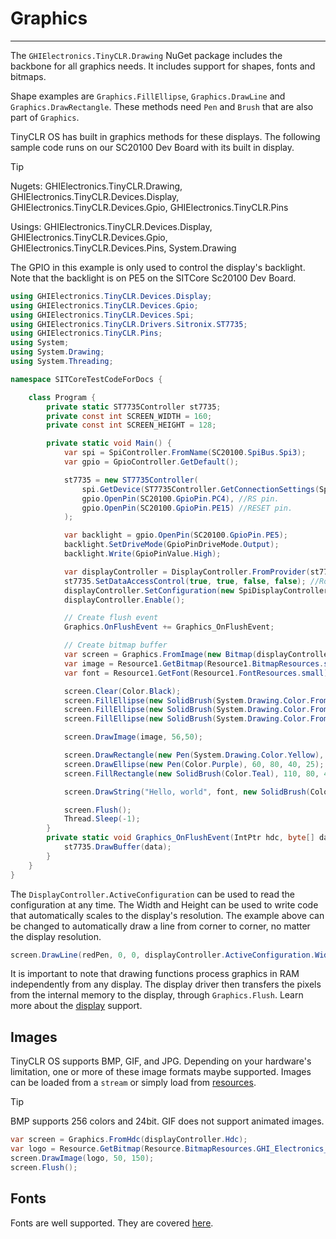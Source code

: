 # Graphics
---
The `GHIElectronics.TinyCLR.Drawing` NuGet package includes the backbone for all graphics needs. It includes support for shapes, fonts and bitmaps.

Shape examples are `Graphics.FillEllipse`, `Graphics.DrawLine` and `Graphics.DrawRectangle`. These methods need `Pen` and `Brush` that are also part of `Graphics`.

TinyCLR OS has built in graphics methods for these displays. The following sample code runs on our SC20100 Dev Board with its built in display.

> [!Tip]
> Nugets: GHIElectronics.TinyCLR.Drawing, GHIElectronics.TinyCLR.Devices.Display, GHIElectronics.TinyCLR.Devices.Gpio, GHIElectronics.TinyCLR.Pins
> 
> Usings: GHIElectronics.TinyCLR.Devices.Display, GHIElectronics.TinyCLR.Devices.Gpio, GHIElectronics.TinyCLR.Devices.Pins, System.Drawing


The GPIO in this example is only used to control the display's backlight. Note that the backlight is on PE5 on the SITCore Sc20100 Dev Board. 

```csharp
using GHIElectronics.TinyCLR.Devices.Display;
using GHIElectronics.TinyCLR.Devices.Gpio;
using GHIElectronics.TinyCLR.Devices.Spi;
using GHIElectronics.TinyCLR.Drivers.Sitronix.ST7735;
using GHIElectronics.TinyCLR.Pins;
using System;
using System.Drawing;
using System.Threading;

namespace SITCoreTestCodeForDocs {

    class Program {
        private static ST7735Controller st7735;
        private const int SCREEN_WIDTH = 160;
        private const int SCREEN_HEIGHT = 128;

        private static void Main() {
            var spi = SpiController.FromName(SC20100.SpiBus.Spi3);
            var gpio = GpioController.GetDefault();

            st7735 = new ST7735Controller(
                spi.GetDevice(ST7735Controller.GetConnectionSettings(SpiChipSelectType.Gpio, SC20100.GpioPin.PD10)), //CS pin.
                gpio.OpenPin(SC20100.GpioPin.PC4), //RS pin.
                gpio.OpenPin(SC20100.GpioPin.PE15) //RESET pin.
            );

            var backlight = gpio.OpenPin(SC20100.GpioPin.PE5);
            backlight.SetDriveMode(GpioPinDriveMode.Output);
            backlight.Write(GpioPinValue.High);

            var displayController = DisplayController.FromProvider(st7735);
            st7735.SetDataAccessControl(true, true, false, false); //Rotate the screen.
            displayController.SetConfiguration(new SpiDisplayControllerSettings { Width = SCREEN_WIDTH, Height = SCREEN_HEIGHT, DataFormat = DisplayDataFormat.Rgb565 });
            displayController.Enable();

            // Create flush event
            Graphics.OnFlushEvent += Graphics_OnFlushEvent;

            // Create bitmap buffer
            var screen = Graphics.FromImage(new Bitmap(displayController.ActiveConfiguration.Width, displayController.ActiveConfiguration.Height));
            var image = Resource1.GetBitmap(Resource1.BitmapResources.smallJpegBackground);
            var font = Resource1.GetFont(Resource1.FontResources.small);

            screen.Clear(Color.Black);
            screen.FillEllipse(new SolidBrush(System.Drawing.Color.FromArgb(255, 255, 0, 0)), 0, 0, 80, 64);
            screen.FillEllipse(new SolidBrush(System.Drawing.Color.FromArgb(255, 0, 0, 255)), 80, 0, 80, 64);
            screen.FillEllipse(new SolidBrush(System.Drawing.Color.FromArgb(128, 0, 255, 0)), 40, 0, 80, 64);

            screen.DrawImage(image, 56,50);

            screen.DrawRectangle(new Pen(System.Drawing.Color.Yellow), 10, 80, 40, 25);
            screen.DrawEllipse(new Pen(Color.Purple), 60, 80, 40, 25);
            screen.FillRectangle(new SolidBrush(Color.Teal), 110, 80, 40,25);

            screen.DrawString("Hello, world", font, new SolidBrush(Color.Blue), 50,110);

            screen.Flush();
            Thread.Sleep(-1);
        }
        private static void Graphics_OnFlushEvent(IntPtr hdc, byte[] data) {
            st7735.DrawBuffer(data);
        }
    }
}
```

The `DisplayController.ActiveConfiguration` can be used to read the configuration at any time. The Width and Height can be used to write code that automatically scales to the display's resolution. The example above can be changed to automatically draw a line from corner to corner, no matter the display resolution.

```cs
screen.DrawLine(redPen, 0, 0, displayController.ActiveConfiguration.Width-1, displayController.ActiveConfiguration.Height-1);
```

It is important to note that drawing functions process graphics in RAM independently from any display. The display driver then transfers the pixels from the internal memory to the display, through `Graphics.Flush`. Learn more about the [display](displays.md) support.

## Images

TinyCLR OS supports BMP, GIF, and JPG. Depending on your hardware's limitation, one or more of these image formats maybe supported. Images can be loaded from a `stream` or simply load from [resources](resources.md). 

> [!Tip]
> BMP supports 256 colors and 24bit.
> GIF does not support animated images.

```cs
var screen = Graphics.FromHdc(displayController.Hdc);
var logo = Resource.GetBitmap(Resource.BitmapResources.GHI_Electronics_Logo);
screen.DrawImage(logo, 50, 150);
screen.Flush();
```

## Fonts

Fonts are well supported. They are covered [here](font-support.md).
